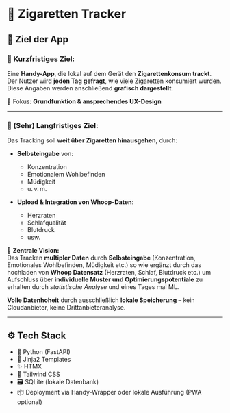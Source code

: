 # 🚬 Zigaretten Tracker

## 🧠 Ziel der App

### 📱 Kurzfristiges Ziel:
Eine **Handy-App**, die lokal auf dem Gerät den **Zigarettenkonsum trackt**.  
Der Nutzer wird **jeden Tag gefragt**, wie viele Zigaretten konsumiert wurden.  
Diese Angaben werden anschließend **grafisch dargestellt**.

🎯 Fokus: **Grundfunktion & ansprechendes UX-Design**

---

### 🔭 (Sehr) Langfristiges Ziel:
Das Tracking soll **weit über Zigaretten hinausgehen**, durch:

- **Selbsteingabe** von:
  - Konzentration
  - Emotionalem Wohlbefinden
  - Müdigkeit
  - u. v. m.
  
- **Upload & Integration von Whoop-Daten**:
  - Herzraten
  - Schlafqualität
  - Blutdruck
  - usw.

🔐 **Zentrale Vision:**  
Das Tracken **multipler Daten** durch **Selbsteingabe** (Konzentration, Emotionales Wohlbefinden, Müdigkeit etc.) so wie ergänzt durch das hochladen von **Whoop Datensatz** (Herzraten, Schlaf, Blutdruck etc.) um Aufschluss über **individuelle Muster und Optimierungspotentiale** zu erhalten durch *statistische Analyse* und eines Tages mal ML.

**Volle Datenhoheit** durch ausschließlich **lokale Speicherung** – kein Cloudanbieter, keine Drittanbieteranalyse.


---

## ⚙️ Tech Stack

- 🐍 Python (FastAPI)
- 🧠 Jinja2 Templates
- ✨ HTMX
- 🎨 Tailwind CSS
- 🗃️ SQLite (lokale Datenbank)
- 📦 Deployment via Handy-Wrapper oder lokale Ausführung (PWA optional)


